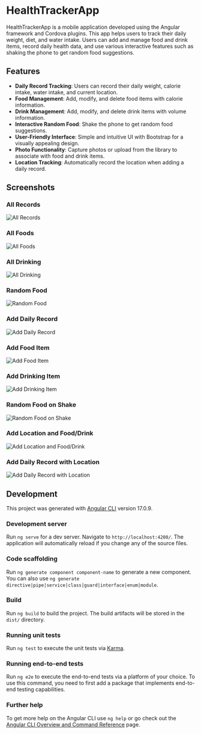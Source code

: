 # HealthTrackerApp

HealthTrackerApp is a mobile application developed using the Angular framework and Cordova plugins. This app helps users to track their daily weight, diet, and water intake. Users can add and manage food and drink items, record daily health data, and use various interactive features such as shaking the phone to get random food suggestions.

## Features

- **Daily Record Tracking**: Users can record their daily weight, calorie intake, water intake, and current location.
- **Food Management**: Add, modify, and delete food items with calorie information.
- **Drink Management**: Add, modify, and delete drink items with volume information.
- **Interactive Random Food**: Shake the phone to get random food suggestions.
- **User-Friendly Interface**: Simple and intuitive UI with Bootstrap for a visually appealing design.
- **Photo Functionality**: Capture photos or upload from the library to associate with food and drink items.
- **Location Tracking**: Automatically record the location when adding a daily record.
  
## Screenshots

### All Records
![All Records](screenshots/all_records.png)

### All Foods
![All Foods](screenshots/all_foods.png)

### All Drinking
![All Drinking](screenshots/all_drinking.png)

### Random Food
![Random Food](screenshots/random_food.png)

### Add Daily Record
![Add Daily Record](screenshots/add_daily_record.png)

### Add Food Item
![Add Food Item](screenshots/add_food_item.png)

### Add Drinking Item
![Add Drinking Item](screenshots/add_drinking_item.png)

### Random Food on Shake
![Random Food on Shake](screenshots/random_food_on_shake.png)

### Add Location and Food/Drink
![Add Location and Food/Drink](screenshots/add_location_and_food_drink.png)

### Add Daily Record with Location
![Add Daily Record with Location](screenshots/add_daily_record_with_location.png)

## Development

This project was generated with [Angular CLI](https://github.com/angular/angular-cli) version 17.0.9.

### Development server

Run `ng serve` for a dev server. Navigate to `http://localhost:4200/`. The application will automatically reload if you change any of the source files.

### Code scaffolding

Run `ng generate component component-name` to generate a new component. You can also use `ng generate directive|pipe|service|class|guard|interface|enum|module`.

### Build

Run `ng build` to build the project. The build artifacts will be stored in the `dist/` directory.

### Running unit tests

Run `ng test` to execute the unit tests via [Karma](https://karma-runner.github.io).

### Running end-to-end tests

Run `ng e2e` to execute the end-to-end tests via a platform of your choice. To use this command, you need to first add a package that implements end-to-end testing capabilities.

### Further help

To get more help on the Angular CLI use `ng help` or go check out the [Angular CLI Overview and Command Reference](https://angular.io/cli) page.
